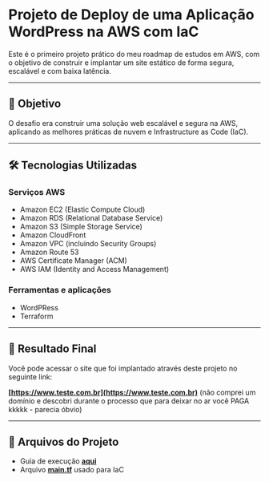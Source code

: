 # Projeto de Deploy de uma Aplicação WordPress na AWS com IaC

Este é o primeiro projeto prático do meu roadmap de estudos em AWS, com o objetivo de construir e implantar um site estático de forma segura, escalável e com baixa latência.

---

## 🎯 Objetivo

O desafio era construir uma solução web escalável e segura na AWS, aplicando as melhores práticas de nuvem e Infrastructure as Code (IaC).

---

## 🛠️ Tecnologias Utilizadas

### Serviços AWS
* Amazon EC2 (Elastic Compute Cloud)
* Amazon RDS (Relational Database Service)
* Amazon S3 (Simple Storage Service)
* Amazon CloudFront
* Amazon VPC (incluindo Security Groups)
* Amazon Route 53
* AWS Certificate Manager (ACM)
* AWS IAM (Identity and Access Management)

### Ferramentas e aplicações
* WordPRess
* Terraform

---

## 🚀 Resultado Final

Você pode acessar o site que foi implantado através deste projeto no seguinte link:

**[https://www.teste.com.br](https://www.teste.com.br)** (não comprei um domínio e descobri durante o processo que para deixar no ar você PAGA kkkkk - parecia óbvio)

---

## 📂 Arquivos do Projeto

* Guia de execução [**aqui**](https://github.com/julioccamargo/artigos/blob/main/01-como-criar-site-estatico-aws.md)
* Arquivo [**main.tf**](main.tf) usado para IaC
